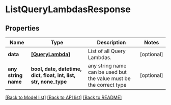 # ListQueryLambdasResponse


## Properties
Name | Type | Description | Notes
------------ | ------------- | ------------- | -------------
**data** | [**[QueryLambda]**](QueryLambda.md) | List of all Query Lambdas. | [optional] 
**any string name** | **bool, date, datetime, dict, float, int, list, str, none_type** | any string name can be used but the value must be the correct type | [optional]

[[Back to Model list]](../README.md#documentation-for-models) [[Back to API list]](../README.md#documentation-for-api-endpoints) [[Back to README]](../README.md)


